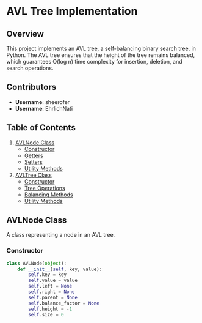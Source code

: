 # AVL Tree Implementation

## Overview

This project implements an AVL tree, a self-balancing binary search tree, in Python. The AVL tree ensures that the height of the tree remains balanced, which guarantees O(log n) time complexity for insertion, deletion, and search operations.

## Contributors

- **Username**: sheerofer
- **Username**: EhrlichNati



## Table of Contents

1. [AVLNode Class](#avlnode-class)
   - [Constructor](#constructor)
   - [Getters](#getters)
   - [Setters](#setters)
   - [Utility Methods](#utility-methods)
2. [AVLTree Class](#avltree-class)
   - [Constructor](#constructor-1)
   - [Tree Operations](#tree-operations)
   - [Balancing Methods](#balancing-methods)
   - [Utility Methods](#utility-methods-1)

## AVLNode Class

A class representing a node in an AVL tree.

### Constructor

```python
class AVLNode(object):
    def __init__(self, key, value):
        self.key = key
        self.value = value
        self.left = None
        self.right = None
        self.parent = None
        self.balance_factor = None
        self.height = -1
        self.size = 0
